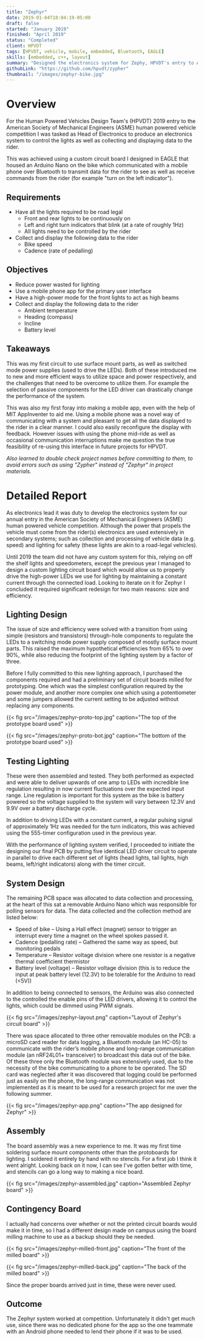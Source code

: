 ```yaml
---
title: "Zephyr"
date: 2019-01-04T18:04:19-05:00
draft: false
started: "January 2019"
finished: "April 2019"
status: "Completed"
client: HPVDT
tags: [HPVDT, vehicle, mobile, embedded, Bluetooth, EAGLE]
skills: [embedded, c++, layout]
summary: "Designed the electronics system for Zephy, HPVDT's entry to ASME 2019"
githubLink: "https://github.com/hpvdt/zypher"
thumbnail: "/images/zephyr-bike.jpg"
---
```


# Overview

For the Human Powered Vehicles Design Team's (HPVDT) 2019 entry to the American Society of Mechanical Engineers (ASME) human powered vehicle competition I was tasked as Head of Electronics to produce an electronics system to control the lights as well as collecting and displaying data to the rider.

This was achieved using a custom circuit board I designed in EAGLE that housed an Arduino Nano on the bike which communicated with a mobile phone over Bluetooth to transmit data for the rider to see as well as receive commands from the rider (for example "turn on the left indicator").

## Requirements
- Have all the lights required to be road legal
  - Front and rear lights to be continuously on
  - Left and right turn indicators that blink (at a rate of roughly 1Hz)
  - All lights need to be controlled by the rider
- Collect and display the following data to the rider
  - Bike speed
  - Cadence (rate of pedalling)

## Objectives
- Reduce power wasted for lighting
- Use a mobile phone app for the primary user interface
- Have a high-power mode for the front lights to act as high beams
- Collect and display the following data to the rider
  - Ambient temperature
  - Heading (compass)
  - Incline
  - Battery level

## Takeaways

This was my first circuit to use surface mount parts, as well as switched mode power supplies (used to drive the LEDs). Both of these introduced me to new and more efficient ways to utilize space and power respectively, and the challenges that need to be overcome to utilize them. For example the selection of passive components for the LED driver can drastically change the performance of the system.

This was also my first foray into making a mobile app, even with the help of MIT AppInventer to aid me. Using a mobile phone was a novel way of communicating with a system and pleasant to get all the data displayed to the rider in a clear manner. I could also easily reconfigure the display with feedback. However issues with using the phone mid-ride as well as occasional communication interruptions make me question the true feasibility of re-using this interface in future projects for HPVDT.

*Also learned to double check project names before committing to them, to avoid errors such as using "Zypher" instead of "Zephyr" in project materials.*

# Detailed Report

As electronics lead it was duty to develop the electronics system for our annual entry in the American Society of Mechanical Engineers (ASME) human powered vehicle competition. Although the power that propels the vehicle must come from the rider(s) electronics are used extensively in secondary systems; such as collection and processing of vehicle data (e.g. speed) and lighting for safety (these lights are akin to a road-legal vehicles). 

Until 2019 the team did not have any custom system for this, relying on off the shelf lights and speedometers, except the previous year I managed to design a custom lighting circuit board which would allow us to properly drive the high-power LEDs we use for lighting by maintaining a constant current through the connected load. Looking to iterate on it for Zephyr I concluded it required significant redesign for two main reasons: size and efficiency.

## Lighting Design

The issue of size and efficiency were solved with a transition from using simple (resistors and transistors) through-hole components to regulate the LEDs to a switching mode power supply composed of mostly surface mount parts. This raised the maximum hypothetical efficiencies from 65% to over 90%, while also reducing the footprint of the lighting system by a factor of three.

Before I fully committed to this new lighting approach, I purchased the components required and had a preliminary set of circuit boards milled for prototyping. One which was the simplest configuration required by the power module, and another more complex one which using a potentiometer and some jumpers allowed the current setting to be adjusted without replacing any components.

{{< fig src="/images/zephyr-proto-top.jpg" caption="The top  of the prototype board used" >}}

{{< fig src="/images/zephyr-proto-bot.jpg" caption="The bottom of the prototype board used" >}}

## Testing Lighting

These were then assembled and tested. They both performed as expected and were able to deliver upwards of one amp to LEDs with incredible line regulation resulting in now current fluctuations over the expected input range. Line regulation is important for this system as the bike is battery powered so the voltage supplied to the system will vary between 12.3V and 9.9V over a battery discharge cycle.

In addition to driving LEDs with a constant current, a regular pulsing signal of approximately 1Hz was needed for the turn indicators, this was achieved using the 555-timer configuration used in the previous year.

With the performance of lighting system verified, I proceeded to initiate the designing our final PCB by putting five identical LED driver circuit to operate in parallel to drive each different set of lights (head lights, tail lights, high beams, left/right indicators) along with the timer circuit.

## System Design

The remaining PCB space was allocated to data collection and processing, at the heart of this sat a removable Arduino Nano which was responsible for polling sensors for data. The data collected and the collection method are listed below:

- Speed of bike – Using a Hall effect (magnet) sensor to trigger an interrupt every time a magnet on the wheel spokes passed it.
- Cadence (pedalling rate) – Gathered the same way as speed, but monitoring pedals
- Temperature – Resistor voltage division where one resistor is a negative thermal coefficient thermistor
- Battery level (voltage) – Resistor voltage division (this is to reduce the input at peak battery level (12.3V) to be tolerable for the Arduino to read (<5V))

In addition to being connected to sensors, the Arduino was also connected to the controlled the enable pins of the LED drivers, allowing it to control the lights, which could be dimmed using PWM signals.

{{< fig src="/images/zephyr-layout.png" caption="Layout of Zephyr's circuit board" >}}

There was space allocated to three other removable modules on the PCB: a microSD card reader for data logging, a Bluetooth module (an HC-05) to communicate with the rider’s mobile phone and long-range communication module (an nRF24L01+ transceiver) to broadcast this data out of the bike. Of these three only the Bluetooth module was extensively used, due to the necessity of the bike communicating to a phone to be operated. The SD card was neglected after it was discovered that logging could be performed just as easily on the phone, the long-range communication was not implemented as it is meant to be used for a research project for me over the following summer.

{{< fig src="/images/zephyr-app.png" caption="The app designed for Zephyr" >}}

## Assembly 

The board assembly was a new experience to me. It was my first time soldering surface mount components other than the protoboards for lighting. I soldered it entirely by hand with no stencils. For a first job I think it went alright. Looking back on it now, I can see I've gotten better with time, and stencils can go a long way to making a nice board.

{{< fig src="/images/zephyr-assembled.jpg" caption="Assembled Zephyr board" >}}

## Contingency Board

I actually had concerns over whether or not the printed circuit boards would make it in time, so I had a different design made on campus using the board milling machine to use as a backup should they be needed. 

{{< fig src="/images/zephyr-milled-front.jpg" caption="The front of the milled board" >}}

{{< fig src="/images/zephyr-milled-back.jpg" caption="The back of the milled board" >}}

Since the proper boards arrived just in time, these were never used.

## Outcome

The Zephyr system worked at competition. Unfortunately it didn't get much use, since there was no dedicated phone for the app so the one teammate with an Android phone needed to lend their phone if it was to be used.

